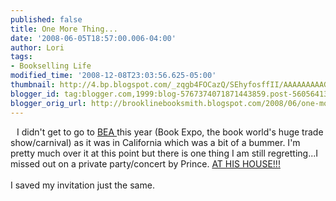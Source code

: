 ```yaml
---
published: false
title: One More Thing...
date: '2008-06-05T18:57:00.006-04:00'
author: Lori
tags:
- Bookselling Life
modified_time: '2008-12-08T23:03:56.625-05:00'
thumbnail: http://4.bp.blogspot.com/_zqgb4FOCazQ/SEhyfosffII/AAAAAAAAAG4/QekM-iuchxQ/s72-c/prince.bmp
blogger_id: tag:blogger.com,1999:blog-5767374071871443859.post-5605641391038858858
blogger_orig_url: http://brooklinebooksmith.blogspot.com/2008/06/one-more-thing.html
---
```


<img id="BLOGGER_PHOTO_ID_5208538856879520898" style="FLOAT: left; MARGIN: 0px 10px 10px 0px; CURSOR: hand" alt="" src="http://4.bp.blogspot.com/_zqgb4FOCazQ/SEhyfosffII/AAAAAAAAAG4/QekM-iuchxQ/s320/prince.bmp" border="0" />I didn't get to go to <a href="http://www.bookexpoamerica.com/">BEA </a>this year (Book Expo, the book world's huge trade show/carnival) as it was in California which was a bit of a bummer. I'm pretty much over it at this point but there is one thing I am still regretting...I missed out on a private party/concert by Prince. <a href="http://papercuts.blogs.nytimes.com/2008/06/02/princes-late-night-at-book-expo/#more-501">AT HIS HOUSE!!!</a><br /><br />I saved my invitation just the same.